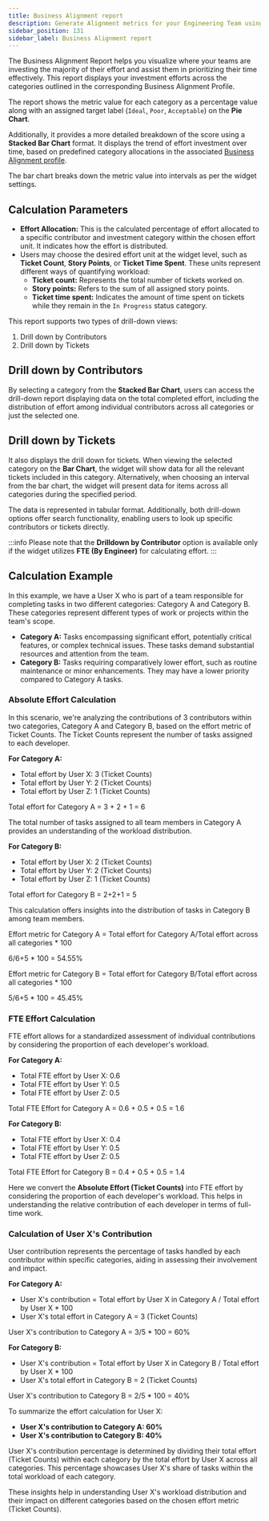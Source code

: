 ```yaml
---
title: Business Alignment report
description: Generate Alignment metrics for your Engineering Team using the Business Alignment profile.
sidebar_position: 131
sidebar_label: Business Alignment report
---
```


The Business Alignment Report helps you visualize where your teams are investing the majority of their effort and assist them in prioritizing their time effectively. This report displays your investment efforts across the categories outlined in the corresponding Business Alignment Profile.

<DocVideo src="https://www.youtube.com/embed/f3fLqermTGo?si=qFF0PVof8Q36kkr3" />

The report shows the metric value for each category as a percentage value along with an assigned target label (`Ideal`, `Poor`, `Acceptable`) on the **Pie Chart**.

Additionally, it provides a more detailed breakdown of the score using a **Stacked Bar Chart** format. It displays the trend of effort investment over time, based on predefined category allocations in the associated [Business Alignment profile](/docs/software-engineering-insights/early-access/profiles/sei-business-alignment-profile).

The bar chart breaks down the metric value into intervals as per the widget settings.

## Calculation Parameters

* **Effort Allocation:** This is the calculated percentage of effort allocated to a specific contributor and investment category within the chosen effort unit. It indicates how the effort is distributed.
* Users may choose the desired effort unit at the widget level, such as **Ticket Count**, **Story Points**, or **Ticket Time Spent**. These units represent different ways of quantifying workload:
  * **Ticket count:** Represents the total number of tickets worked on.
  * **Story points:** Refers to the sum of all assigned story points.
  * **Ticket time spent:** Indicates the amount of time spent on tickets while they remain in the `In Progress` status category.

This report supports two types of drill-down views:

1. Drill down by Contributors
2. Drill down by Tickets

## Drill down by Contributors

By selecting a category from the **Stacked Bar Chart**, users can access the drill-down report displaying data on the total completed effort, including the distribution of effort among individual contributors across all categories or just the selected one.

## Drill down by Tickets

It also displays the drill down for tickets. When viewing the selected category on the **Bar Chart**, the widget will show data for all the relevant tickets included in this category. Alternatively, when choosing an interval from the bar chart, the widget will present data for items across all categories during the specified period.

The data is represented in tabular format. Additionally, both drill-down options offer search functionality, enabling users to look up specific contributors or tickets directly.

:::info
Please note that the **Drilldown by Contributor** option is available only if the widget utilizes **FTE (By Engineer)** for calculating effort.
:::

## Calculation Example

In this example, we have a User X who is part of a team responsible for completing tasks in two different categories: Category A and Category B. These categories represent different types of work or projects within the team's scope.

* **Category A:** Tasks encompassing significant effort, potentially critical features, or complex technical issues. These tasks demand substantial resources and attention from the team.
* **Category B:** Tasks requiring comparatively lower effort, such as routine maintenance or minor enhancements. They may have a lower priority compared to Category A tasks.

### Absolute Effort Calculation

In this scenario, we're analyzing the contributions of 3 contributors within two categories, Category A and Category B, based on the effort metric of Ticket Counts. The Ticket Counts represent the number of tasks assigned to each developer.

**For Category A:**

* Total effort by User X: 3 (Ticket Counts)
* Total effort by User Y: 2 (Ticket Counts)
* Total effort by User Z: 1 (Ticket Counts)

Total effort for Category A = 3 + 2 + 1 = 6

The total number of tasks assigned to all team members in Category A provides an understanding of the workload distribution.

**For Category B:**

* Total effort by User X: 2 (Ticket Counts)
* Total effort by User Y: 2 (Ticket Counts)
* Total effort by User Z: 1 (Ticket Counts)

Total effort for Category B = 2+2+1 = 5

This calculation offers insights into the distribution of tasks in Category B among team members.

Effort metric for Category A = Total effort for Category A/Total effort across all categories * 100

6/6+5 * 100 = 54.55%

Effort metric for Category B = Total effort for Category B/Total effort across all categories * 100

5/6+5 * 100 = 45.45\%

### FTE Effort Calculation

FTE effort allows for a standardized assessment of individual contributions by considering the proportion of each developer's workload.

**For Category A:**

* Total FTE effort by User X: 0.6
* Total FTE effort by User Y: 0.5
* Total FTE effort by User Z: 0.5

Total FTE Effort for Category A = 0.6 + 0.5 + 0.5 = 1.6

**For Category B:**

* Total FTE effort by User X: 0.4
* Total FTE effort by User Y: 0.5
* Total FTE effort by User Z: 0.5

Total FTE Effort for Category B = 0.4 + 0.5 + 0.5 = 1.4

Here we convert the **Absolute Effort (Ticket Counts)** into FTE effort by considering the proportion of each developer's workload. This helps in understanding the relative contribution of each developer in terms of full-time work.

### Calculation of User X's Contribution

User contribution represents the percentage of tasks handled by each contributor within specific categories, aiding in assessing their involvement and impact.

**For Category A:**

* User X's contribution = Total effort by User X in Category A / Total effort by User X * 100
* User X's total effort in Category A = 3 (Ticket Counts)

User X's contribution to Category A = 3/5 * 100 = 60%

**For Category B:**

* User X's contribution = Total effort by User X in Category B / Total effort by User X * 100
* User X's total effort in Category B = 2 (Ticket Counts)

User X's contribution to Category B = 2/5 * 100 = 40%

To summarize the effort calculation for User X:

* **User X's contribution to Category A: 60%**
* **User X's contribution to Category B: 40%**

User X's contribution percentage is determined by dividing their total effort (Ticket Counts) within each category by the total effort by User X across all categories. This percentage showcases User X's share of tasks within the total workload of each category.

These insights help in understanding User X's workload distribution and their impact on different categories based on the chosen effort metric (Ticket Counts).
